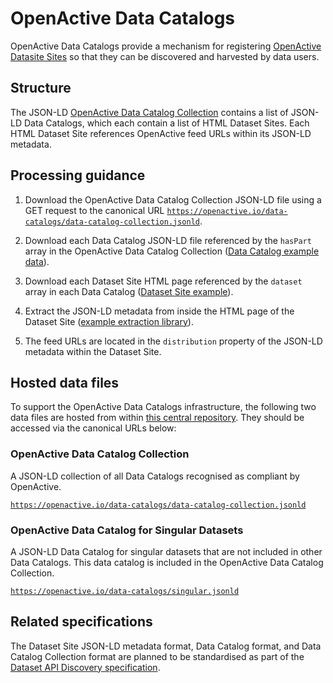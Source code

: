 # OpenActive Data Catalogs

OpenActive Data Catalogs provide a mechanism for registering [OpenActive Datasite Sites](https://developer.openactive.io/publishing-data/dataset-sites) so that they can be discovered and harvested by data users.


## Structure

The JSON-LD [OpenActive Data Catalog Collection](https://openactive.io/data-catalogs/data-catalog-collection.jsonld) contains a list of JSON-LD Data Catalogs, which each contain a list of HTML Dataset Sites. Each HTML Dataset Site references OpenActive feed URLs within its JSON-LD metadata.


## Processing guidance

1. Download the OpenActive Data Catalog Collection JSON-LD file using a GET request to the canonical URL [`https://openactive.io/data-catalogs/data-catalog-collection.jsonld`](https://openactive.io/data-catalogs/data-catalog-collection.jsonld).

2. Download each Data Catalog JSON-LD file referenced by the `hasPart` array in the OpenActive Data Catalog Collection ([Data Catalog example data](https://opendata.leisurecloud.live/api/datacatalog)).

3. Download each Dataset Site HTML page referenced by the `dataset` array in each Data Catalog ([Dataset Site example](https://opendata.fusion-lifestyle.com/OpenActive/)).

4. Extract the JSON-LD metadata from inside the HTML page of the Dataset Site ([example extraction library](https://www.npmjs.com/package/htmlmetaparser)).

5. The feed URLs are located in the `distribution` property of the JSON-LD metadata within the Dataset Site.


## Hosted data files

To support the OpenActive Data Catalogs infrastructure, the following two data files are hosted from within [this central repository](https://github.com/openactive/data-catalogs/). They should be accessed via the canonical URLs below:

### OpenActive Data Catalog Collection
A JSON-LD collection of all Data Catalogs recognised as compliant by OpenActive.

[`https://openactive.io/data-catalogs/data-catalog-collection.jsonld`](https://openactive.io/data-catalogs/data-catalog-collection.jsonld)

### OpenActive Data Catalog for Singular Datasets
A JSON-LD Data Catalog for singular datasets that are not included in other Data Catalogs. This data catalog is included in the OpenActive Data Catalog Collection.

[`https://openactive.io/data-catalogs/singular.jsonld`](https://openactive.io/data-catalogs/singular.jsonld)


## Related specifications

The Dataset Site JSON-LD metadata format, Data Catalog format, and Data Catalog Collection format are planned to be standardised as part of the [Dataset API Discovery specification](https://www.openactive.io/dataset-api-discovery/EditorsDraft/).
